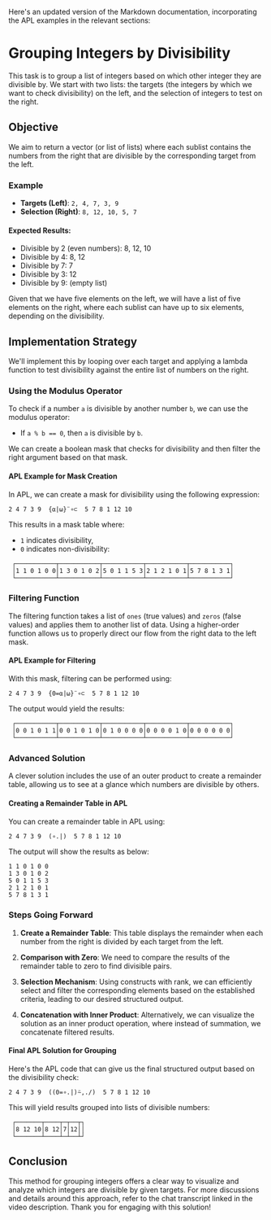 Here's an updated version of the Markdown documentation, incorporating the APL examples in the relevant sections:

# Grouping Integers by Divisibility

This task is to group a list of integers based on which other integer they are divisible by. We start with two lists: the targets (the integers by which we want to check divisibility) on the left, and the selection of integers to test on the right.

## Objective

We aim to return a vector (or list of lists) where each sublist contains the numbers from the right that are divisible by the corresponding target from the left.

### Example

- **Targets (Left)**: `2, 4, 7, 3, 9`
- **Selection (Right)**: `8, 12, 10, 5, 7`

#### Expected Results:

- Divisible by 2 (even numbers): 8, 12, 10
- Divisible by 4: 8, 12
- Divisible by 7: 7
- Divisible by 3: 12
- Divisible by 9: (empty list)

Given that we have five elements on the left, we will have a list of five elements on the right, where each sublist can have up to six elements, depending on the divisibility.

## Implementation Strategy

We'll implement this by looping over each target and applying a lambda function to test divisibility against the entire list of numbers on the right.

### Using the Modulus Operator

To check if a number `a` is divisible by another number `b`, we can use the modulus operator:

- If `a % b == 0`, then `a` is divisible by `b`.

We can create a boolean mask that checks for divisibility and then filter the right argument based on that mask.

#### APL Example for Mask Creation

In APL, we can create a mask for divisibility using the following expression:

```apl
2 4 7 3 9  {⍺|⍵}¨∘⊂  5 7 8 1 12 10
```

This results in a mask table where:
- `1` indicates divisibility,
- `0` indicates non-divisibility:

```
 ┌───────────┬───────────┬───────────┬───────────┬───────────┐
 │1 1 0 1 0 0│1 3 0 1 0 2│5 0 1 1 5 3│2 1 2 1 0 1│5 7 8 1 3 1│
 └───────────┴───────────┴───────────┴───────────┴───────────┘
```

### Filtering Function

The filtering function takes a list of `ones` (true values) and `zeros` (false values) and applies them to another list of data. Using a higher-order function allows us to properly direct our flow from the right data to the left mask.

#### APL Example for Filtering

With this mask, filtering can be performed using:

```apl
2 4 7 3 9  {0=⍺|⍵}¨∘⊂  5 7 8 1 12 10
```

The output would yield the results:

```
 ┌───────────┬───────────┬───────────┬───────────┬───────────┐
 │0 0 1 0 1 1│0 0 1 0 1 0│0 1 0 0 0 0│0 0 0 0 1 0│0 0 0 0 0 0│
 └───────────┴───────────┴───────────┴───────────┴───────────┘
```

### Advanced Solution

A clever solution includes the use of an outer product to create a remainder table, allowing us to see at a glance which numbers are divisible by others.

#### Creating a Remainder Table in APL

You can create a remainder table in APL using:

```apl
2 4 7 3 9  (∘.|)  5 7 8 1 12 10
```

The output will show the results as below:

```
1 1 0 1 0 0
1 3 0 1 0 2
5 0 1 1 5 3
2 1 2 1 0 1
5 7 8 1 3 1
```

### Steps Going Forward

1. **Create a Remainder Table**: This table displays the remainder when each number from the right is divided by each target from the left.
  
2. **Comparison with Zero**: We need to compare the results of the remainder table to zero to find divisible pairs.

3. **Selection Mechanism**: Using constructs with rank, we can efficiently select and filter the corresponding elements based on the established criteria, leading to our desired structured output.

4. **Concatenation with Inner Product**: Alternatively, we can visualize the solution as an inner product operation, where instead of summation, we concatenate filtered results.

#### Final APL Solution for Grouping

Here's the APL code that can give us the final structured output based on the divisibility check:

```apl
2 4 7 3 9  ((0=∘.|)⍨,./)  5 7 8 1 12 10
```

This will yield results grouped into lists of divisible numbers:

```
 ┌───────┬────┬─┬──┬┐
 │8 12 10│8 12│7│12││
 └───────┴────┴─┴──┴┘
```

## Conclusion

This method for grouping integers offers a clear way to visualize and analyze which integers are divisible by given targets. For more discussions and details around this approach, refer to the chat transcript linked in the video description. Thank you for engaging with this solution!
